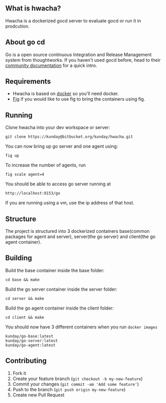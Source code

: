 ## What is hwacha?
Hwacha is a dockerized gocd server to evaluate gocd or run it in prodcution.

## About go cd
Go is a open source continuous Integration and Release Management system
from thoughtworks. If you haven't used gocd before, head to their [community
documentation](https://github.com/gocd/documentation) for a quick intro.

## Requirements

* Hwacha is based on [docker](docker.io) so you'll need docker.
* [Fig](fig.sh) if you would like to use fig to bring the containers using
  fig.

## Running
Clone hwacha into your dev workspace or server:

    git clone https://kunday@bitbucket.org/kunday/hwacha.git

You can now bring up go server and one agent using:

    fig up

To increase the number of agents, run

    fig scale agent=4

You should be able to access go server running at

    http://localhost:8153/go

If you are running using a vm, use the ip address of that host.

## Structure
The project is structured into 3 dockerized containers base(common packages
for agent and server), server(the go server) and client(the go agent
container).

## Building
Build the base container inside the base folder:

    cd base && make

Build the go server container inside the server folder:

    cd server && make

Build the go agent container inside the client folder:

    cd client && make

You should now have 3 different containers when you run `docker images`

    kunday/go-base:latest
    kunday/go-server:latest
    kunday/go-agent:latest

## Contributing

1. Fork it
2. Create your feature branch (`git checkout -b my-new-feature`)
3. Commit your changes (`git commit -am 'Add some feature'`)
4. Push to the branch (`git push origin my-new-feature`)
5. Create new Pull Request
